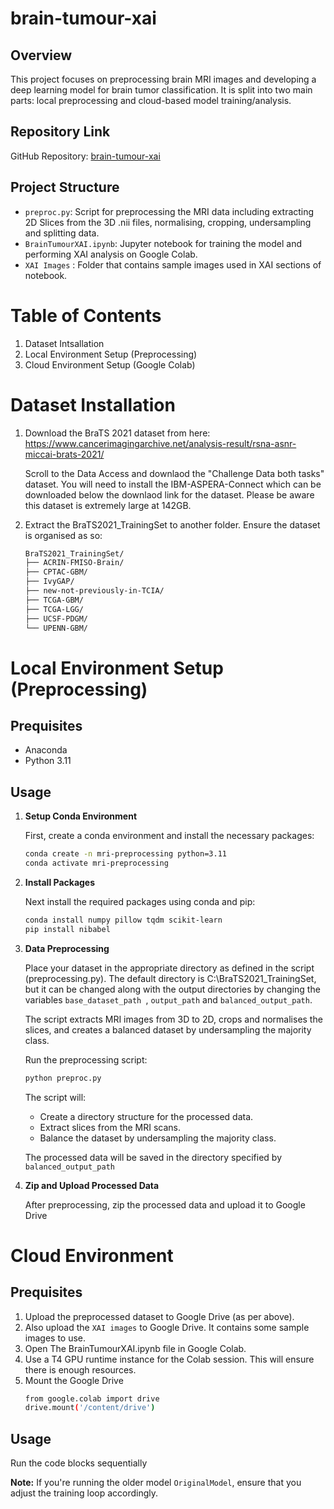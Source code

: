 # brain-tumour-xai

## Overview
This project focuses on preprocessing brain MRI images and developing a deep learning model for brain tumor classification. It is split into two main parts: local preprocessing and cloud-based model training/analysis.

## Repository Link
GitHub Repository: [brain-tumour-xai](https://github.com/pmcgon/brain-tumour-xai)

## Project Structure

- `preproc.py`: Script for preprocessing the MRI data including extracting 2D Slices from the 3D .nii files, normalising, cropping, undersampling and splitting data.
- `BrainTumourXAI.ipynb`: Jupyter notebook for training the model and performing XAI analysis on Google Colab.
- `XAI Images` : Folder that contains sample images used in XAI sections of notebook. 


# Table of Contents

1. Dataset Intsallation
2. Local Environment Setup (Preprocessing)
3. Cloud Environment Setup (Google Colab)

# Dataset Installation
1. Download the BraTS 2021 dataset from here: https://www.cancerimagingarchive.net/analysis-result/rsna-asnr-miccai-brats-2021/

   Scroll to the Data Access and downlaod the "Challenge Data both tasks" dataset. You will need to install the IBM-ASPERA-Connect which can be downloaded below the downlaod link for the dataset. Please be aware this dataset is extremely large at 142GB.
2. Extract the BraTS2021_TrainingSet to another folder. Ensure the dataset is organised as so:
   ````bash
   BraTS2021_TrainingSet/
   ├── ACRIN-FMISO-Brain/
   ├── CPTAC-GBM/
   ├── IvyGAP/
   ├── new-not-previously-in-TCIA/
   ├── TCGA-GBM/
   ├── TCGA-LGG/
   ├── UCSF-PDGM/
   └── UPENN-GBM/

# Local Environment Setup (Preprocessing)

## Prequisites

- Anaconda
- Python 3.11

## Usage

1. **Setup Conda Environment**

   First, create a conda environment and install the necessary packages:

   ```bash
   conda create -n mri-preprocessing python=3.11
   conda activate mri-preprocessing
   ```
  
2. **Install Packages**

    Next install the required packages using conda and pip:
   ```bash
   conda install numpy pillow tqdm scikit-learn
   pip install nibabel

3. **Data Preprocessing**

   Place your dataset in the appropriate directory as defined in the script (preprocessing.py). The default directory is C:\BraTS2021_TrainingSet, but it can be changed along with the output directories by changing the variables `base_dataset_path `, `output_path` and `balanced_output_path`.

   The script extracts MRI images from 3D to 2D, crops and normalises the slices, and creates a balanced dataset by undersampling the majority class.
    
    Run the preprocessing script:
    ```bash
    python preproc.py
    ```
    The script will:
    
    - Create a directory structure for the processed data.
    - Extract slices from the MRI scans.
    - Balance the dataset by undersampling the majority class.

    The processed data will be saved in the directory specified by `balanced_output_path`

5. **Zip and Upload Processed Data**

   After preprocessing, zip the processed data and upload it to Google Drive

# Cloud Environment

## Prequisites

1. Upload the preprocessed dataset to Google Drive (as per above).
2. Also upload the `XAI images` to Google Drive. It contains some sample images to use.
3. Open The BrainTumourXAI.ipynb file in Google Colab.
4. Use a T4 GPU runtime instance for the Colab session. This will ensure there is enough resources.
5. Mount the Google Drive
   ```bash
   from google.colab import drive
   drive.mount('/content/drive')
   ```
## Usage
Run the code blocks sequentially

**Note:** If you're running the older model `OriginalModel`, ensure that you adjust the training loop accordingly.



    
